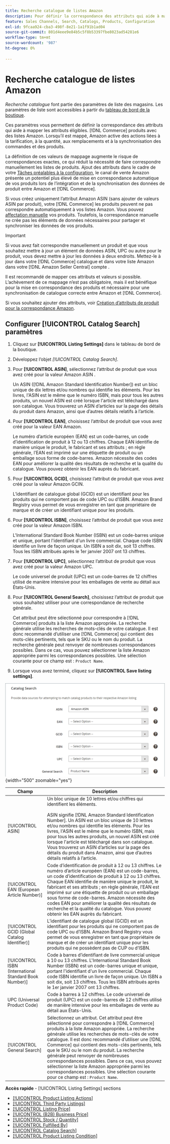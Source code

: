 ```yaml
---
title: Recherche catalogue de listes Amazon
description: Pour définir la correspondance des attributs qui aide à mapper les produits de catalogue de commerce éligibles avec les listes Amazon, mettez à jour les paramètres de recherche de catalogue.
feature: Sales Channels, Search, Catalogs, Products, Configuration
exl-id: 9fcaa924-cba3-498f-8e21-1a1f91b1ad04
source-git-commit: 801d4eee9e84b5c5f8b53397fbe8023ad54281e6
workflow-type: tm+mt
source-wordcount: '987'
ht-degree: 0%

---
```


# Recherche catalogue de listes Amazon

_Recherche catalogue_ font partie des paramètres de liste des magasins. Les paramètres de liste sont accessibles à partir du [tableau de bord de la boutique](./amazon-store-dashboard.md).

Ces paramètres vous permettent de définir la correspondance des attributs qui aide à mapper les attributs éligibles. [!DNL Commerce] produits avec des listes Amazon. Lorsqu’il est mappé, Amazon active des actions liées à la tarification, à la quantité, aux remplacements et à la synchronisation des commandes et des produits.

La définition de ces valeurs de mappage augmente le risque de correspondances exactes, ce qui réduit la nécessité de faire correspondre manuellement les listes de produits. Ajout des attributs dans le cadre de votre [Tâches préalables à la configuration](./amazon-pre-setup-tasks.md), le canal de vente Amazon présente un potentiel plus élevé de mise en correspondance automatique de vos produits lors de l’intégration et de la synchronisation des données de produit entre Amazon et [!DNL Commerce].

Si vous créez uniquement l’attribut Amazon ASIN (sans ajouter de valeurs ASIN par produit), votre [!DNL Commerce] les produits peuvent ne pas correspondre automatiquement à vos listes Amazon. Vous pouvez [affectation manuelle](./creating-assigning-catalog-products.md) vos produits. Toutefois, la correspondance manuelle ne crée pas les éléments de données nécessaires pour partager et synchroniser les données de vos produits.

>[!IMPORTANT]
>
>Si vous avez fait correspondre manuellement un produit et que vous souhaitez mettre à jour un élément de données ASIN, UPC ou autre pour le produit, vous devez mettre à jour les données à deux endroits. Mettez-le à jour dans votre [!DNL Commerce] catalogue et dans votre liste Amazon dans votre [!DNL Amazon Seller Central] compte .

Il est recommandé de mapper ces attributs et valeurs si possible. L’achèvement de ce mappage n’est pas obligatoire, mais il est bénéfique pour la mise en correspondance des produits et nécessaire pour une synchronisation de catalogue correcte entre Amazon et [!DNL Commerce].

Si vous souhaitez ajouter des attributs, voir [Création d’attributs de produit pour la correspondance Amazon](./ob-creating-magento-attributes.md).

## Configurer [!UICONTROL Catalog Search] paramètres

1. Cliquez sur **[!UICONTROL Listing Settings]** dans le tableau de bord de la boutique.

1. Développez l’objet _[!UICONTROL Catalog Search]_.

1. Pour **[!UICONTROL ASIN]**, sélectionnez l’attribut de produit que vous avez créé pour la valeur Amazon ASIN .

   Un ASIN ([!DNL Amazon Standard Identification Number]) est un bloc unique de dix lettres et/ou nombres qui identifie les éléments. Pour les livres, l&#39;ASIN est le même que le numéro ISBN, mais pour tous les autres produits, un nouvel ASIN est créé lorsque l&#39;article est téléchargé dans son catalogue. Vous trouverez un ASIN d’articles sur la page des détails du produit dans Amazon, ainsi que d’autres détails relatifs à l’article.

1. Pour **[!UICONTROL EAN]**, choisissez l’attribut de produit que vous avez créé pour la valeur EAN Amazon.

   Le numéro d’article européen (EAN) est un code-barres, un code d’identification de produit à 12 ou 13 chiffres. Chaque EAN identifie de manière unique le produit, le fabricant et ses attributs ; en règle générale, l’EAN est imprimé sur une étiquette de produit ou un emballage sous forme de code-barres. Amazon nécessite des codes EAN pour améliorer la qualité des résultats de recherche et la qualité du catalogue. Vous pouvez obtenir les EAN auprès du fabricant.

1. Pour **[!UICONTROL GCID]**, choisissez l’attribut de produit que vous avez créé pour la valeur Amazon GCIN.

   L’identifiant de catalogue global (GCID) est un identifiant pour les produits qui ne comportent pas de code UPC ou d’ISBN. Amazon Brand Registry vous permet de vous enregistrer en tant que propriétaire de marque et de créer un identifiant unique pour les produits.

1. Pour **[!UICONTROL ISBN]**, choisissez l’attribut de produit que vous avez créé pour la valeur Amazon ISBN.

   L&#39;International Standard Book Number (ISBN) est un code-barres unique et unique, portant l&#39;identifiant d&#39;un livre commercial. Chaque code ISBN identifie un livre de façon unique. Un ISBN a soit dix, soit 13 chiffres. Tous les ISBN attribués après le 1er janvier 2007 ont 13 chiffres.

1. Pour **[!UICONTROL UPC]**, sélectionnez l’attribut de produit que vous avez créé pour la valeur Amazon UPC.

   Le code universel de produit (UPC) est un code-barres de 12 chiffres utilisé de manière intensive pour les emballages de vente au détail aux États-Unis.

1. Pour **[!UICONTROL General Search]**, choisissez l’attribut de produit que vous souhaitez utiliser pour une correspondance de recherche générale.

   Cet attribut peut être sélectionné pour correspondre à [!DNL Commerce] produits à la liste Amazon appropriée. La recherche générale utilise les recherches de mots-clés de votre catalogue. Il est donc recommandé d’utiliser une [!DNL Commerce] qui contient des mots-clés pertinents, tels que le SKU ou le nom du produit. La recherche générale peut renvoyer de nombreuses correspondances possibles. Dans ce cas, vous pouvez sélectionner la liste Amazon appropriée parmi les correspondances possibles. Une sélection courante pour ce champ est : `Product Name`.

1. Lorsque vous avez terminé, cliquez sur **[!UICONTROL Save listing settings]**.

![Recherche catalogue](assets/amazon-catalog-search.png){width="500" zoomable="yes"}

| Champ | Description |
|--------------------------------------------------------|--------------------------------------------------------------------------------------------------------------------------------------------------------------------------------------------------------------------------------------------------------------------------------------------------------------------------------------------------------------------------------------------------------------------------------------------------------------------------------------------------------------------------------------|
| [!UICONTROL ASIN] | Un bloc unique de 10 lettres et/ou chiffres qui identifient les éléments.<br><br>ASIN signifie [!DNL Amazon Standard Identification Number]. Un ASIN est un bloc unique de 10 lettres et/ou nombres qui identifie les éléments. Pour les livres, l&#39;ASIN est le même que le numéro ISBN, mais pour tous les autres produits, un nouvel ASIN est créé lorsque l&#39;article est téléchargé dans son catalogue. Vous trouverez un ASIN d’articles sur la page des détails du produit dans Amazon, ainsi que d’autres détails relatifs à l’article. |
| [!UICONTROL EAN (European Article Number)] | Code d’identification de produit à 12 ou 13 chiffres. Le numéro d’article européen (EAN) est un code-barres, un code d’identification de produit à 12 ou 13 chiffres. Chaque EAN identifie de manière unique le produit, le fabricant et ses attributs ; en règle générale, l’EAN est imprimé sur une étiquette de produit ou un emballage sous forme de code-barres. Amazon nécessite des codes EAN pour améliorer la qualité des résultats de recherche et la qualité du catalogue. Vous pouvez obtenir les EAN auprès du fabricant. |
| [!UICONTROL GCID (Global Catalog Identifier)] | L’identifiant de catalogue global (GCID) est un identifiant pour les produits qui ne comportent pas de code UPC ou d’ISBN. Amazon Brand Registry vous permet de vous enregistrer en tant que propriétaire de marque et de créer un identifiant unique pour les produits qui ne possèdent pas de CUP ou d’ISBN. |
| [!UICONTROL ISBN (International Standard Book Number)] | Code à barres d’identifiant de livre commercial unique à 10 ou 13 chiffres. L&#39;International Standard Book Number (ISBN) est un code-barres unique et unique, portant l&#39;identifiant d&#39;un livre commercial. Chaque code ISBN identifie un livre de façon unique. Un ISBN a soit dix, soit 13 chiffres. Tous les ISBN attribués après le 1er janvier 2007 ont 13 chiffres. |
| UPC (Universal Product Code) | Code à barres à 12 chiffres. Le code universel de produit (UPC) est un code-barres de 12 chiffres utilisé de manière intensive pour les emballages de vente au détail aux États-Unis. |
| [!UICONTROL General Search] | Sélectionnez un attribut. Cet attribut peut être sélectionné pour correspondre à [!DNL Commerce] produits à la liste Amazon appropriée. La recherche générale utilise les recherches de mots-clés de votre catalogue. Il est donc recommandé d’utiliser une [!DNL Commerce] qui contient des mots-clés pertinents, tels que le SKU ou le nom du produit. La recherche générale peut renvoyer de nombreuses correspondances possibles. Dans ce cas, vous pouvez sélectionner la liste Amazon appropriée parmi les correspondances possibles. Une sélection courante pour ce champ est : `Product Name`. |

**Accès rapide** - [!UICONTROL Listing Settings] sections

- [[!UICONTROL Product Listing Actions]](./product-listing-actions.md)
- [[!UICONTROL Third Party Listings]](./third-party-listing-settings.md)
- [[!UICONTROL Listing Price]](./listing-price.md)
- [[!UICONTROL (B2B) Business Price]](./business-pricing.md)
- [[!UICONTROL Stock / Quantity]](./stock-quantity.md)
- [[!UICONTROL Fulfilled By]](./fulfilled-by.md)
- [[!UICONTROL Catalog Search]](./catalog-search.md)
- [[!UICONTROL Product Listing Condition]](./product-listing-condition.md)
